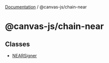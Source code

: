 [Documentation](../../packages.md) / @canvas-js/chain-near

# @canvas-js/chain-near

## Classes

- [NEARSigner](classes/NEARSigner.md)
